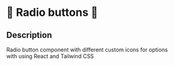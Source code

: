 # 🔘 Radio buttons 🔘

## Description
Radio button component with different custom icons for options \
with using React and Tailwind CSS